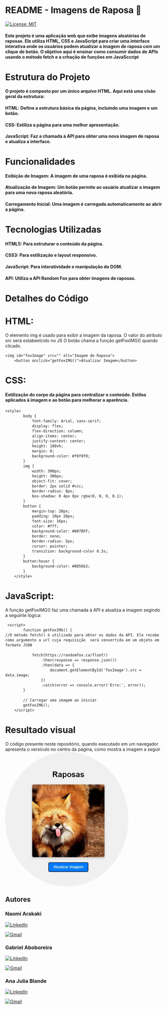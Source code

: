 <h1>README - Imagens de Raposa 🦊</h1>

[![License: MIT](https://img.shields.io/badge/License-MIT-yellow.svg)](https://opensource.org/licenses/MIT)

<h4>Este projeto é uma aplicação web que exibe imagens aleatórias de raposas. Ele utiliza HTML, CSS e JavaScript para criar uma interface interativa onde os usuários podem atualizar a imagem de raposa com um clique de botão. O objetivo aqui é ensinar como consumir dados de APIs usando o método fetch e a crhação de funções em JavaSccript</h4>

<h1>Estrutura do Projeto</h1>
<h4>O projeto é composto por um único arquivo HTML. Aqui está uma visão geral da estrutura:</h4>

<h4>HTML: Define a estrutura básica da página, incluindo uma imagem e um botão.</h4>
<h4>CSS: Estiliza a página para uma melhor apresentação.</h4>
<h4>JavaScript: Faz a chamada à API para obter uma nova imagem de raposa e atualiza a interface.</h4>
<h1>Funcionalidades</h1>
<h4>Exibição de Imagem: A imagem de uma raposa é exibida na página.</h4>
<h4>Atualização de Imagem: Um botão permite ao usuário atualizar a imagem para uma nova raposa aleatória.</h4>
<h4>Carregamento Inicial: Uma imagem é carregada automaticamente ao abrir a página.</h4>
<h1>Tecnologias Utilizadas</h1>
<h4>HTML5: Para estruturar o conteúdo da página.</h4>
<h4>CSS3: Para estilização e layout responsivo.</h4>
<h4>JavaScript: Para interatividade e manipulação do DOM.</h4>
<h4>API: Utiliza a API Random Fox para obter imagens de raposas.</h4>
<h1>Detalhes do Código</h1>

<h1>HTML:</h1>

<p> O elemento img é usado para exibir a imagem da raposa. O valor do atributo src será estabeelcido no JS  
O botão chama a função getFoxIMG() quando clicado. </p>

```
<img id="foxImage" src="" alt="Imagem de Raposa">
    <button onclick="getFoxIMG()">Atualizar Imagem</button>
```
<h1>CSS:</h1>

<h4>Estilização do corpo da página para centralizar o conteúdo.
Estilos aplicados à imagem e ao botão para melhorar a aparência.</h4>

```
<style>
        body {
            font-family: Arial, sans-serif;
            display: flex;
            flex-direction: column;
            align-items: center;
            justify-content: center;
            height: 100vh;
            margin: 0;
            background-color: #f0f0f0;
        }
        img {
            width: 300px;
            height: 300px;
            object-fit: cover;
            border: 2px solid #ccc;
            border-radius: 8px;
            box-shadow: 0 4px 8px rgba(0, 0, 0, 0.1);
        }
        button {
            margin-top: 20px;
            padding: 10px 20px;
            font-size: 16px;
            color: #fff;
            background-color: #007BFF;
            border: none;
            border-radius: 5px;
            cursor: pointer;
            transition: background-color 0.3s;
        }
        button:hover {
            background-color: #0056b3;
        }
    </style>
```
<h1>JavaScript:</h1>

A função getFoxIMG() faz uma chamada à API e atualiza a imagem segindo a seguinte lógica: <br>
    
```
 <script>
        function getFoxIMG() {
//O método fetch() é utilizado para obter os dados da API. Ele recebe como argumento a url cuja requisição  será convertida em um objeto em formato JSON

            fetch(https://randomfox.ca/floof/)
                .then(response => response.json())
                .then(data => {
                    document.getElementById('foxImage').src = data.image;
                })
                .catch(error => console.error('Erro:', error));
        }

        // Carregar uma imagem ao iniciar
        getFoxIMG();
    </script>
```


<h1>Resultado visual</h1>
O código presente neste repositório, quando executado em um navegador apresenta o versículo no centro da página, como mostra a imagem a seguir
<img style="border-radius:50%;width=300px; height:430px; display: flex; align-items: center; " src="raposa.jpg">

<h2 id="autores"> Autores </h2>

<h3>Naomi Arakaki</h3>



[![LinkedIn](https://img.shields.io/badge/linkedin-%230077B5.svg?style=for-the-badge&logo=linkedin&logoColor=white&link=https://www.linkedin.com/in/naomi-suguimoto-57436b290/)](https://www.linkedin.com/in/naomi-suguimoto-57436b290)

[![Gmail](https://img.shields.io/badge/Gmail-D14836?style=for-the-badge&logo=gmail&logoColor=white&link=mailto:arakakinaomi228@gmail.com)](mailto:arakakinaomi228@gmail.com)


<h3>Gabriel Aboboreira</h3>


[![LinkedIn](https://img.shields.io/badge/linkedin-%230077B5.svg?style=for-the-badge&logo=linkedin&logoColor=white&link=https://www.linkedin.com/in/gabriel-aboboreira/)](https://www.linkedin.com/in/gabriel-aboboreira/)

[![Gmail](https://img.shields.io/badge/Gmail-D14836?style=for-the-badge&logo=gmail&logoColor=white&link=mailto:masterkillbr007@gmail.com)](mailto:masterkillbr007@gmail.com)


<h3>Ana Julia Blande</h3>

[![LinkedIn](https://img.shields.io/badge/linkedin-%230077B5.svg?style=for-the-badge&logo=linkedin&logoColor=white&link=https://www.linkedin.com/in/gabriel-aboboreira/)](https://www.linkedin.com/in/gabriel-aboboreira/)

[![Gmail](https://img.shields.io/badge/Gmail-D14836?style=for-the-badge&logo=gmail&logoColor=white&link=mailto:anajblande04@gmail.com)](mailto:anajblande04@gmail.com)


